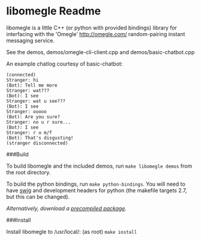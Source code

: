 libomegle Readme
================

libomegle is a little C++ (or python with provided bindings) library for interfacing with the 'Omegle' <http://omegle.com/> random-pairing instant messaging service.

See the demos, demos/omegle-cli-client.cpp and demos/basic-chatbot.cpp

An example chatlog courtesy of basic-chatbot:

    (connected)
    Stranger: hi
    (Bot): Tell me more
    Stranger: wat???
    (Bot): I see
    Stranger: wat u see???
    (Bot): I see
    Stranger: ooooo
    (Bot): Are you sure?
    Stranger: no u r sure...
    (Bot): I see
    Stranger: r u m/f
    (Bot): That's disgusting!
    (stranger disconnected)

###Build

To build libomegle and the included demos, run `make libomegle demos` from the root directory.

To build the python bindings, run `make python-bindings`. You will need to have [swig](http://www.swig.org/) and development headers for python (the makefile targets 2.7, but this can be changed).

_Alternatively, download a [precompiled package](https://github.com/personalcomputer/libomegle/downloads)._

###Install

Install libomegle to /usr/local/: (as root) `make install`

